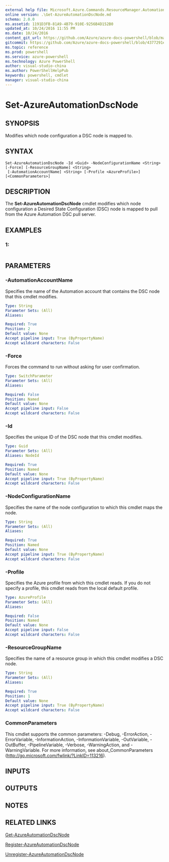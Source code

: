 ```yaml
---
external help file: Microsoft.Azure.Commands.ResourceManager.Automation.dll-Help.xml
online version: .\Get-AzureAutomationDscNode.md
schema: 2.0.0
ms.assetid: 1191D3FB-81A9-4B79-910E-9256B4D152B0
updated_at: 10/24/2016 11:55 PM
ms.date: 10/24/2016
content_git_url: https://github.com/Azure/azure-docs-powershell/blob/master/azureps-cmdlets-docs/ResourceManager/AzureRM.Automation/v0.9.8/Set-AzureAutomationDscNode.md
gitcommit: https://github.com/Azure/azure-docs-powershell/blob/4377291ee360e58e2c1c5d644155daf6a0279055/azureps-cmdlets-docs/ResourceManager/AzureRM.Automation/v0.9.8/Set-AzureAutomationDscNode.md
ms.topic: reference
ms.prod: powershell
ms.service: azure-powershell
ms.technology: Azure PowerShell
author: visual-studio-china
ms.author: PowerShellHelpPub
keywords: powershell, cmdlet
manager: visual-studio-china
---
```


# Set-AzureAutomationDscNode

## SYNOPSIS
Modifies which node configuration a DSC node is mapped to.

## SYNTAX

```
Set-AzureAutomationDscNode -Id <Guid> -NodeConfigurationName <String> [-Force] [-ResourceGroupName] <String>
 [-AutomationAccountName] <String> [-Profile <AzureProfile>] [<CommonParameters>]
```

## DESCRIPTION
The **Set-AzureAutomationDscNode** cmdlet modifies which node configuration a Desired State Configuration (DSC) node is mapped to pull from the Azure Automation DSC pull server.

## EXAMPLES

### 1:
```

```

## PARAMETERS

### -AutomationAccountName
Specifies the name of the Automation account that contains the DSC node that this cmdlet modifies.

```yaml
Type: String
Parameter Sets: (All)
Aliases: 

Required: True
Position: 2
Default value: None
Accept pipeline input: True (ByPropertyName)
Accept wildcard characters: False
```

### -Force
Forces the command to run without asking for user confirmation.

```yaml
Type: SwitchParameter
Parameter Sets: (All)
Aliases: 

Required: False
Position: Named
Default value: None
Accept pipeline input: False
Accept wildcard characters: False
```

### -Id
Specifies the unique ID of the DSC node that this cmdlet modifies.

```yaml
Type: Guid
Parameter Sets: (All)
Aliases: NodeId

Required: True
Position: Named
Default value: None
Accept pipeline input: True (ByPropertyName)
Accept wildcard characters: False
```

### -NodeConfigurationName
Specifies the name of the node configuration to which this cmdlet maps the node.

```yaml
Type: String
Parameter Sets: (All)
Aliases: 

Required: True
Position: Named
Default value: None
Accept pipeline input: True (ByPropertyName)
Accept wildcard characters: False
```

### -Profile
Specifies the Azure profile from which this cmdlet reads.
If you do not specify a profile, this cmdlet reads from the local default profile.

```yaml
Type: AzureProfile
Parameter Sets: (All)
Aliases: 

Required: False
Position: Named
Default value: None
Accept pipeline input: False
Accept wildcard characters: False
```

### -ResourceGroupName
Specifies the name of a resource group in which this cmdlet modifies a DSC node.

```yaml
Type: String
Parameter Sets: (All)
Aliases: 

Required: True
Position: 1
Default value: None
Accept pipeline input: True (ByPropertyName)
Accept wildcard characters: False
```

### CommonParameters
This cmdlet supports the common parameters: -Debug, -ErrorAction, -ErrorVariable, -InformationAction, -InformationVariable, -OutVariable, -OutBuffer, -PipelineVariable, -Verbose, -WarningAction, and -WarningVariable. For more information, see about_CommonParameters (http://go.microsoft.com/fwlink/?LinkID=113216).

## INPUTS

## OUTPUTS

## NOTES

## RELATED LINKS

[Get-AzureAutomationDscNode](xref:ResourceManager/AzureRM.Automation/v0.9.8/Get-AzureAutomationDscNode.md)

[Register-AzureAutomationDscNode](xref:ResourceManager/AzureRM.Automation/v0.9.8/Register-AzureAutomationDscNode.md)

[Unregister-AzureAutomationDscNode](xref:ResourceManager/AzureRM.Automation/v0.9.8/Unregister-AzureAutomationDscNode.md)


